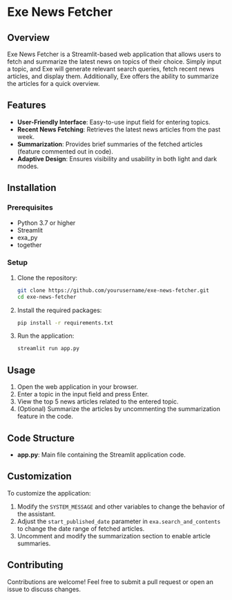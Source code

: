 # Exe News Fetcher

## Overview

Exe News Fetcher is a Streamlit-based web application that allows users to fetch and summarize the latest news on topics of their choice. Simply input a topic, and Exe will generate relevant search queries, fetch recent news articles, and display them. Additionally, Exe offers the ability to summarize the articles for a quick overview.

## Features

- **User-Friendly Interface**: Easy-to-use input field for entering topics.
- **Recent News Fetching**: Retrieves the latest news articles from the past week.
- **Summarization**: Provides brief summaries of the fetched articles (feature commented out in code).
- **Adaptive Design**: Ensures visibility and usability in both light and dark modes.

## Installation

### Prerequisites

- Python 3.7 or higher
- Streamlit
- exa_py
- together

### Setup

1. Clone the repository:
    ```sh
    git clone https://github.com/yourusername/exe-news-fetcher.git
    cd exe-news-fetcher
    ```

2. Install the required packages:
    ```sh
    pip install -r requirements.txt
    ```

3. Run the application:
    ```sh
    streamlit run app.py
    ```

## Usage

1. Open the web application in your browser.
2. Enter a topic in the input field and press Enter.
3. View the top 5 news articles related to the entered topic.
4. (Optional) Summarize the articles by uncommenting the summarization feature in the code.

## Code Structure

- **app.py**: Main file containing the Streamlit application code.

## Customization

To customize the application:

1. Modify the `SYSTEM_MESSAGE` and other variables to change the behavior of the assistant.
2. Adjust the `start_published_date` parameter in `exa.search_and_contents` to change the date range of fetched articles.
3. Uncomment and modify the summarization section to enable article summaries.

## Contributing

Contributions are welcome! Feel free to submit a pull request or open an issue to discuss changes.
